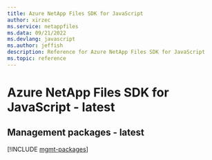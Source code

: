 ```yaml
---
title: Azure NetApp Files SDK for JavaScript
author: xirzec
ms.service: netappfiles
ms.data: 09/21/2022
ms.devlang: javascript
ms.author: jeffish
description: Reference for Azure NetApp Files SDK for JavaScript
ms.topic: reference
---
```

# Azure NetApp Files SDK for JavaScript - latest

## Management packages - latest
[!INCLUDE [mgmt-packages](netapp-files-mgmt-index.md)]